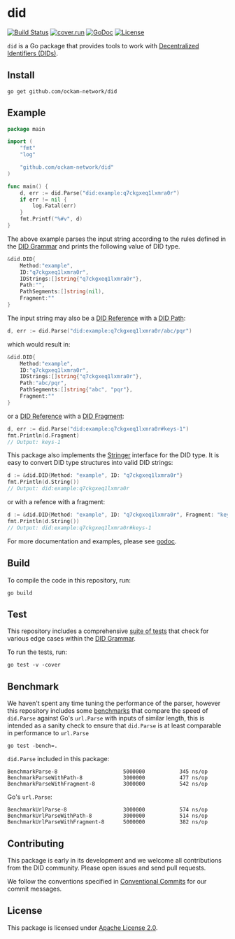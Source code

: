 # did

[![Build Status](https://dev.azure.com/ockam-network/ockam-network-open-source/_apis/build/status/ockam-network.did)](https://dev.azure.com/ockam-network/ockam-network-open-source/_build/latest?definitionId=7)
[![cover.run](https://cover.run/go/github.com/ockam-network/did.svg?tag=golang-1.10)](https://cover.run/go?tag=golang-1.10&repo=github.com%2Fockam-network%2Fdid)
[![GoDoc](https://img.shields.io/badge/godoc-reference-blue.svg?style=flat-square)](https://godoc.org/github.com/ockam-network/did)
[![License](https://img.shields.io/badge/License-Apache%202.0-blue.svg?style=flat-square)](LICENSE)

`did` is a Go package that provides tools to work with
[Decentralized Identifiers (DIDs)](https://w3c-ccg.github.io/did-spec).

## Install

```
go get github.com/ockam-network/did
```

## Example

```go
package main

import (
	"fmt"
	"log"

	"github.com/ockam-network/did"
)

func main() {
	d, err := did.Parse("did:example:q7ckgxeq1lxmra0r")
	if err != nil {
		log.Fatal(err)
	}
	fmt.Printf("%#v", d)
}
```

The above example parses the input string according to the rules defined in the [DID Grammar](did.abnf) and prints the
following value of DID type.

```go
&did.DID{
	Method:"example",
	ID:"q7ckgxeq1lxmra0r",
	IDStrings:[]string{"q7ckgxeq1lxmra0r"},
	Path:"",
	PathSegments:[]string(nil),
	Fragment:""
}
```

The input string may also be a [DID Reference](https://w3c-ccg.github.io/did-spec/#dfn-did-reference) with a
[DID Path](https://w3c-ccg.github.io/did-spec/#dfn-did-path):

```go
d, err := did.Parse("did:example:q7ckgxeq1lxmra0r/abc/pqr")
```

which would result in:

```go
&did.DID{
	Method:"example",
	ID:"q7ckgxeq1lxmra0r",
	IDStrings:[]string{"q7ckgxeq1lxmra0r"},
	Path:"abc/pqr",
	PathSegments:[]string{"abc", "pqr"},
	Fragment:""
}
```

or a [DID Reference](https://w3c-ccg.github.io/did-spec/#dfn-did-reference) with a
[DID Fragment](https://w3c-ccg.github.io/did-spec/#dfn-did-fragment):

```go
d, err := did.Parse("did:example:q7ckgxeq1lxmra0r#keys-1")
fmt.Println(d.Fragment)
// Output: keys-1
```

This package also implements the [Stringer](https://golang.org/pkg/fmt/#Stringer) interface for the DID type. It is
easy to convert DID type structures into valid DID strings:

```go
d := &did.DID{Method: "example", ID: "q7ckgxeq1lxmra0r"}
fmt.Println(d.String())
// Output: did:example:q7ckgxeq1lxmra0r
```

or with a refence with a fragment:

```go
d := &did.DID{Method: "example", ID: "q7ckgxeq1lxmra0r", Fragment: "keys-1"}
fmt.Println(d.String())
// Output: did:example:q7ckgxeq1lxmra0r#keys-1
```

For more documentation and examples, please see [godoc](https://godoc.org/github.com/ockam-network/did).

## Build

To compile the code in this repository, run:

```
go build
```

## Test

This repository includes a comprehensive [suite of tests](did_test.go) that check for various edge cases within
the [DID Grammar](did.abnf).

To run the tests, run:

```
go test -v -cover
```

## Benchmark

We haven't spent any time tuning the performance of the parser, however this repository includes some
[benchmarks](benchmark_test.go) that compare the speed of `did.Parse` against Go's `url.Parse` with inputs
of similar length, this is intended as a sanity check to ensure that `did.Parse` is at least comparable in performance
to `url.Parse`

```
go test -bench=.
```

`did.Parse` included in this package:

```
BenchmarkParse-8                  	 5000000	       345 ns/op
BenchmarkParseWithPath-8          	 3000000	       477 ns/op
BenchmarkParseWithFragment-8      	 3000000	       542 ns/op
```

Go's `url.Parse`:

```
BenchmarkUrlParse-8               	 3000000	       574 ns/op
BenchmarkUrlParseWithPath-8       	 3000000	       514 ns/op
BenchmarkUrlParseWithFragment-8   	 5000000	       382 ns/op
```

## Contributing

This package is early in its development and we welcome all contributions from the DID community. Please open issues
and send pull requests.

We follow the conventions specified in [Conventional Commits](https://www.conventionalcommits.org/) for our commit
messages.

## License

This package is licensed under [Apache License 2.0](LICENSE).
